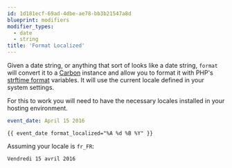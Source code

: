 ```yaml
---
id: 1d181ecf-69ad-4dbe-ae78-bb3b21547a8d
blueprint: modifiers
modifier_types:
  - date
  - string
title: 'Format Localized'
---
```

Given a date string, or anything that sort of looks like a date string, `format` will convert it to a [Carbon][carbon] instance and allow you to format it with PHP's [strftime format][strftime] variables. It will use the current locale defined in your system settings.

For this to work you will need to have the necessary locales installed in your hosting environment.

```yaml
event_date: April 15 2016
```

```
{{ event_date format_localized="%A %d %B %Y" }}
```

Assuming your locale is `fr_FR`:

```html
Vendredi 15 avril 2016
```

[carbon]: http://carbon.nesbot.com
[strftime]: http://php.net/strftime

